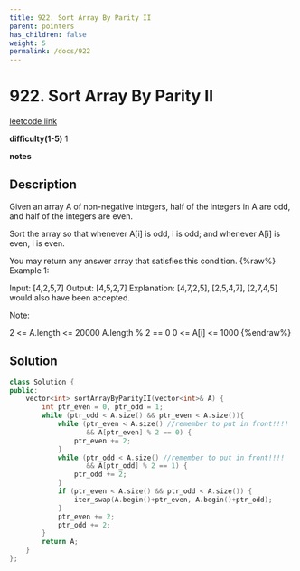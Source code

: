 ```yaml
---
title: 922. Sort Array By Parity II
parent: pointers
has_children: false
weight: 5
permalink: /docs/922
---
```

# 922. Sort Array By Parity II

[leetcode link](https://leetcode.com/problems/sort-array-by-parity-ii/)

**difficulty(1-5)**
1

**notes**

## Description

Given an array A of non-negative integers, half of the integers in A are odd, and half of the integers are even.

Sort the array so that whenever A[i] is odd, i is odd; and whenever A[i] is even, i is even.

You may return any answer array that satisfies this condition.
{%raw%}
Example 1:

Input: [4,2,5,7]
Output: [4,5,2,7]
Explanation: [4,7,2,5], [2,5,4,7], [2,7,4,5] would also have been accepted.
 
Note:

2 <= A.length <= 20000
A.length % 2 == 0
0 <= A[i] <= 1000
{%endraw%}

## Solution

```c++
class Solution {
public:
    vector<int> sortArrayByParityII(vector<int>& A) {
        int ptr_even = 0, ptr_odd = 1;
        while (ptr_odd < A.size() && ptr_even < A.size()){
            while (ptr_even < A.size() //remember to put in front!!!!
                   && A[ptr_even] % 2 == 0) {
                ptr_even += 2;
            }
            while (ptr_odd < A.size() //remember to put in front!!!!
                   && A[ptr_odd] % 2 == 1) {
                ptr_odd += 2;
            }
            if (ptr_even < A.size() && ptr_odd < A.size()) {
                iter_swap(A.begin()+ptr_even, A.begin()+ptr_odd);
            }
            ptr_even += 2;
            ptr_odd += 2;
        }
        return A;
    }
};
```
